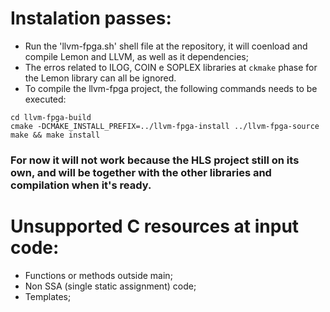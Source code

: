 # Instalation passes:
- Run the 'llvm-fpga.sh' shell file at the repository, it will coenload and compile Lemon and LLVM, as well as it dependencies;
- The erros related to ILOG, COIN e SOPLEX libraries at `ckmake` phase for the Lemon library can all be ignored.
- To compile the llvm-fpga project, the following commands needs to be executed:

```
cd llvm-fpga-build
cmake -DCMAKE_INSTALL_PREFIX=../llvm-fpga-install ../llvm-fpga-source
make && make install
```

### For now it will not work because the HLS project still on its own, and will be together with the other libraries and compilation when it's ready.

# Unsupported C resources at input code:
- Functions or methods outside main;
- Non SSA (single static assignment) code;
- Templates;
